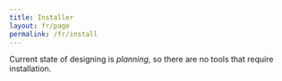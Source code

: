 ```yaml
---
title: Installer
layout: fr/page
permalink: /fr/install
---
```


Current state of designing is _planning_, so there are no tools that require installation.
